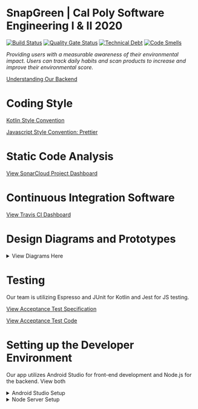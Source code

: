 # SnapGreen | Cal Poly Software Engineering I & II 2020
[![Build Status](https://travis-ci.com/SnapGreen/SE308-winter2020-environmental-app.svg?branch=master)](https://travis-ci.com/SnapGreen/SE308-winter2020-environmental-app)
[![Quality Gate Status](https://sonarcloud.io/api/project_badges/measure?project=SnapGreen_SE308-winter2020-environmental-app&metric=alert_status)](https://sonarcloud.io/dashboard?id=SnapGreen_SE308-winter2020-environmental-app)
[![Technical Debt](https://sonarcloud.io/api/project_badges/measure?project=SnapGreen_SE308-winter2020-environmental-app&metric=sqale_index)](https://sonarcloud.io/dashboard?id=SnapGreen_SE308-winter2020-environmental-app)
[![Code Smells](https://sonarcloud.io/api/project_badges/measure?project=SnapGreen_SE308-winter2020-environmental-app&metric=code_smells)](https://sonarcloud.io/dashboard?id=SnapGreen_SE308-winter2020-environmental-app)

<em>Providing users with a measurable awareness of their environmental impact. Users can track daily habits and scan products to increase and improve their environmental score.</em>

<a href="https://github.com/SnapGreen/SE308-winter2020-environmental-app/tree/master/Backend">Understanding Our Backend</a>

# Coding Style
<a href="https://kotlinlang.org/docs/reference/coding-conventions.html">Kotlin Style Convention</a>

<a href="https://prettier.io/docs/en/">Javascript Style Convention: Prettier</a>

# Static Code Analysis
<a href="https://sonarcloud.io/dashboard?id=SnapGreen_SE308-winter2020-environmental-app">View SonarCloud Project Dashboard</a>

# Continuous Integration Software
<a href="https://travis-ci.com/github/SnapGreen/SE308-winter2020-environmental-app">View Travis CI Dashboard</a>

# Design Diagrams and Prototypes
<details>
  <summary>View Diagrams Here</summary>
<br>
 
## UI Prototypes
<a href="https://www.figma.com/proto/bh5f84oIEU3nPKicuKOBUI/SnapGreen?node-id=1%3A10&scaling=min-zoom">View Figma Mockup</a>
 
## Component Diagram
![Screen Shot 2020-06-01 at 2 31 37 PM](https://user-images.githubusercontent.com/38018381/83457144-e61ab580-a415-11ea-837f-5249a253b3e5.png)

## Use Case Diagram

The app involves two actors, one being a player(user) and the other being a clock. The player can perform various activities. They can login to the app and if they don't have an account they can create a new account. A player can also access their settings, add friends, enter usage stats which will also lead to the system to calculate the stats. They can create a new game, which in turn will start the game clock countdown and this is managed by the clock. Finally the player can scan the product barcode and in return view the environmental impact of it.
<img width="605" alt="Screen Shot 2020-03-08 at 3 20 23 PM" src="https://user-images.githubusercontent.com/38018381/76172459-71581800-6153-11ea-88e2-5ae69b7becf9.png">

## Activity Diagram

This diagram displays the process of creating, playing, and ending a game. Reading from top to bottom you can see the different decisions at each step and what happens after the user makes a decision on whether or not to perform a certain action. The diagram is pretty self-explanatory and easy to follow.
<img width="626" alt="Screen Shot 2020-02-21 at 11 51 02 AM" src="https://user-images.githubusercontent.com/38018381/76172476-ab291e80-6153-11ea-8859-beb67f91f88d.png">

This diagram shows the basic workflow when adding usage data into SnapGreen. Several different statistics are updated including any games in progress.
![StatsActivityDiagram](https://user-images.githubusercontent.com/44537937/76588351-0a649700-64a4-11ea-8824-5d71447ea23f.png)

## Class Diagram

This diagram is a rough draft that shows the interaction between the different main classes of the game. It also shows the different methods that perform the various actions within the app. It also highlights the dependencies between one class and another.

<img width="680" alt="Screen Shot 2020-03-08 at 4 15 50 PM" src="https://user-images.githubusercontent.com/38018381/76172963-1d9bfd80-6158-11ea-8b19-47a29ac5901c.png">

## Sequence Diagram

This diagram shows the interaction between the app, server, and database when a user tries to login. The app sends the login attempt information to the server and the server queries the database and recieves a response. The server then sends a response to the app based on whether the login attempt was valid, whether the user doesn't exist, or whether the password doesn't match.
![Annotation 2020-03-02 212312](https://user-images.githubusercontent.com/38018381/76172505-f80cf500-6153-11ea-8d9c-cf0885f0c9ec.png)
</details>

# Testing
Our team is utilizing Espresso and JUnit for Kotlin and Jest for JS testing.

<a href="https://docs.google.com/document/d/127FFINRSePh865mnvbP_oG0q_9rLcbGXoqgU5NzB5AQ/edit?usp=sharing">View Acceptance Test Specification</a>

<a href="https://github.com/SnapGreen/SE308-winter2020-environmental-app/blob/master/Client/app/src/androidTest/java/com/acme/snapgreen/ui/login/AcceptanceTests.kt">View Acceptance Test Code</a>

# Setting up the Developer Environment
Our app utilizes Android Studio for front-end development and Node.js for the backend. View both 

<details>
  <summary>Android Studio Setup</summary>
<br>
  
</details>

<details>
  <summary>Node Server Setup</summary>
<br>
  
  ### Installation:

  #### Windows

  We recommend enabling WSL (Windows Subsystem for Linux) first--while it is
  possible to install these programs on Windows without doing so, the server will
  ultimately be hosted in a Linux environment and therefore will be expressed with
  Linux commands. When choosing a "flavor" of Linux to install, choose "Ubuntu
  18.04 LTS" from the Microsoft store--certain commands vary depending on which
  variety of Linux you choose, and for this we are going with Ubuntu (for now).

  [How to install/enable WSL on Windows 10](https://docs.microsoft.com/en-us/windows/wsl/install-win10)

  Once WSL has been installed/enabled, you can start it by going to any folder in
  explorer, clicking in the box showing your location (e.g. "This PC > Local Disk
  (C:) > Users...," just above the folder contents), then typing "wsl" and hitting
  _enter_. That will put you into the Linux command line.

  #### Linux

  ##### Installing node.js (from the command line)

  > `sudo apt update`

  > `sudo apt install nodejs`

  > `nodejs -v`

  ##### Installing npm (node package manager)

  > `sudo apt install npm`

  > `npm -v`

  ##### Installing express.js

  > `npm install express`

  #### Mac

  First, you need to install XCode (from the Apple App Store), and Homebrew
  (Apple's package manager for Mac). All following commands should be entered
  into the terminal:

  ##### Installing Homebrew

  > `ruby -e "$(curl -fsSl https://raw.githubusercontent.com/Homebrew/install/master/install)"`

  ##### Installing node and npm

  > `brew install node`

  > `node -v`

  > `npm -v`

  ##### updating node and npm

  > `brew upgrade`

  > `brew upgrade node`

  > `node -v`

  > `npm -v`

  ### Uninstall:

  #### Windows

  If you've installed via WSL, follow the Linux instructions below from the linux
  command line. Otherwise, uninstall programs as you normally would.

  #### Linux

  > `sudo apt remove nodejs`

  > `sudo apt purge nodejs`

  > `sudo apt autoremove`

  #### Mac

  > `brew uninstall node`

  ### Some Important Dev Dependencies

  husky: Allows for pre-commits hooks (Used to run prettier styling for every JS commit)
  jest: Testing framework for JS
  nodemon: Utilized to have the server refresh automatically with every change
  prettier: Automatic code formatting for every JS commit

  ## Running the Server

  Running the server is as simple as two commands

  > `npm install`

  > `npm run serve`

  You may get a warning from your firewall--go ahead and let it slide.
  Your terminal should announce that the server is running. Open up a browser
  window, and go to "localhost:8080". You should see a blank page with a button
  at the bottom; you should also see a message in the terminal that states "user
  connected." Try clicking on the button--you will see repeated messages.

 </details>
